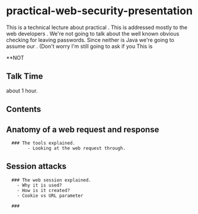 practical-web-security-presentation
===
This is a technical lecture about practical . This is addressed mostly to the web developers . We're not going to talk about the well known obvious
checking for leaving passwords. Since neither is Java we're going to assume our . (Don't worry I'm still going to ask if you
This is

**NOT

Talk Time
---------
  about 1 hour.


Contents
--------

  ## Anatomy of a web request and response
      ### The tools explained.
            - Looking at the web request through.

  ## Session attacks
      ### The web session explained.
        - Why it is used?
        - How is it created?
        - Cookie vs URL parameter

      ###


